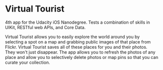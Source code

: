 # Virtual Tourist
4th app for the Udacity iOS Nanodegree.  Tests a combination of skills in UIKit, RESTful web APIs, and Core Data.

Virtual Tourist allows you to easily explore the world around you by selecting a spot on a map and grabbing public images of that place from Flickr.  Virtual Tourist saves all of these places for you and their photos.  They won't just disappear.  The app allows you to refresh the photos of any place and allow you to selectively delete photos or map pins so that you can curate your collection.

